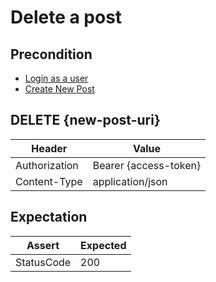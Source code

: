 # Delete a post

## Precondition

* [Login as a user](../common/login-with-user-1.md)
* [Create New Post](../common/create-new-post.md)

## DELETE {new-post-uri}

| Header | Value |
| - | - |
| Authorization | Bearer {access-token} |
| Content-Type | application/json |

## Expectation

| Assert | Expected |
| - | - |
| StatusCode | 200 |
